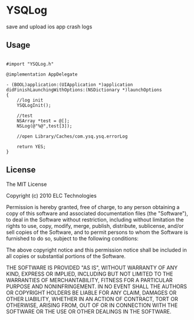 YSQLog
======

save and upload ios app crash logs


## Usage


```obj-c

#import "YSQLog.h"

@implementation AppDelegate

- (BOOL)application:(UIApplication *)application didFinishLaunchingWithOptions:(NSDictionary *)launchOptions
{
    //log init
    YSQLogInit();
    
    //test
    NSArray *test = @[];
    NSLog(@"%@",test[3]);
    
    //open Library/Caches/com.ysq.ysq.errorLog
    
    return YES;
}
```

## License

The MIT License

Copyright (c) 2010 ELC Technologies

Permission is hereby granted, free of charge, to any person obtaining a copy
of this software and associated documentation files (the "Software"), to deal
in the Software without restriction, including without limitation the rights
to use, copy, modify, merge, publish, distribute, sublicense, and/or sell
copies of the Software, and to permit persons to whom the Software is
furnished to do so, subject to the following conditions:

The above copyright notice and this permission notice shall be included in
all copies or substantial portions of the Software.

THE SOFTWARE IS PROVIDED "AS IS", WITHOUT WARRANTY OF ANY KIND, EXPRESS OR
IMPLIED, INCLUDING BUT NOT LIMITED TO THE WARRANTIES OF MERCHANTABILITY,
FITNESS FOR A PARTICULAR PURPOSE AND NONINFRINGEMENT. IN NO EVENT SHALL THE
AUTHORS OR COPYRIGHT HOLDERS BE LIABLE FOR ANY CLAIM, DAMAGES OR OTHER
LIABILITY, WHETHER IN AN ACTION OF CONTRACT, TORT OR OTHERWISE, ARISING FROM,
OUT OF OR IN CONNECTION WITH THE SOFTWARE OR THE USE OR OTHER DEALINGS IN
THE SOFTWARE.
